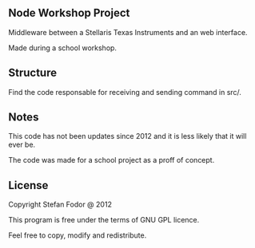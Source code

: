 Node Workshop Project
----

Middleware between a Stellaris Texas Instruments and an web interface. 

Made during a school workshop. 

Structure
---

Find the code responsable for receiving and sending command in 
src/.

Notes
---

This code has not been updates since 2012 and it is less likely that it will ever be. 

The code was made for a school project as a proff of concept.

License
---
Copyright Stefan Fodor @ 2012

This program is free under the terms of GNU GPL licence.

Feel free to copy, modify and redistribute.
